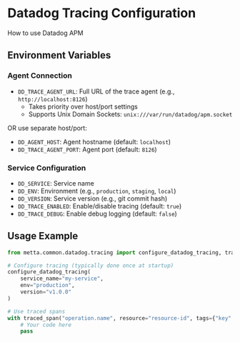# Datadog Tracing Configuration

How to use Datadog APM

## Environment Variables


### Agent Connection
- `DD_TRACE_AGENT_URL`: Full URL of the trace agent (e.g., `http://localhost:8126`)
  - Takes priority over host/port settings
  - Supports Unix Domain Sockets: `unix:///var/run/datadog/apm.socket`

OR use separate host/port:
- `DD_AGENT_HOST`: Agent hostname (default: `localhost`)
- `DD_TRACE_AGENT_PORT`: Agent port (default: `8126`)

### Service Configuration
- `DD_SERVICE`: Service name
- `DD_ENV`: Environment (e.g., `production`, `staging`, `local`)
- `DD_VERSION`: Service version (e.g., git commit hash)
- `DD_TRACE_ENABLED`: Enable/disable tracing (default: `true`)
- `DD_TRACE_DEBUG`: Enable debug logging (default: `false`)

## Usage Example

```python
from metta.common.datadog.tracing import configure_datadog_tracing, traced_span

# Configure tracing (typically done once at startup)
configure_datadog_tracing(
    service_name="my-service",
    env="production",
    version="v1.0.0"
)

# Use traced spans
with traced_span("operation.name", resource="resource-id", tags={"key": "value"}):
    # Your code here
    pass
```
